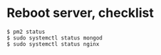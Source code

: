 # Reboot server, checklist

    $ pm2 status
    $ sudo systemctl status mongod
    $ sudo systemctl status nginx